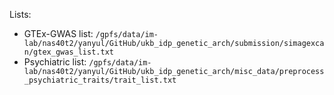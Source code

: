 Lists:

* GTEx-GWAS list: `/gpfs/data/im-lab/nas40t2/yanyul/GitHub/ukb_idp_genetic_arch/submission/simagexcan/gtex_gwas_list.txt`
* Psychiatric list: `/gpfs/data/im-lab/nas40t2/yanyul/GitHub/ukb_idp_genetic_arch/misc_data/preprocess_psychiatric_traits/trait_list.txt`
